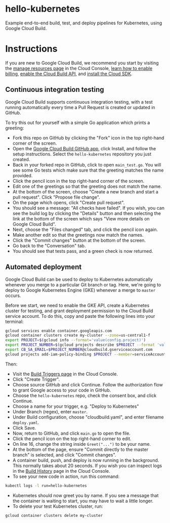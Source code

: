 # hello-kubernetes
Example end-to-end build, test, and deploy pipelines for Kubernetes, using Google Cloud Build.

# Instructions

If you are new to Google Cloud Build, we recommend you start by visiting the [manage resources page](https://console.cloud.google.com/cloud-resource-manager) in the Cloud Console, [learn how to enable billing](https://cloud.google.com/billing/docs/how-to/modify-project), [enable the Cloud Build API](https://console.cloud.google.com/flows/enableapi?apiid=cloudbuild.googleapis.com), and [install the Cloud SDK](https://cloud.google.com/sdk/docs/).

## Continuous integration testing

Google Cloud Build supports continuous integration testing, with a test running automatically every time a Pull Request is created or updated in GitHub.

To try this out for yourself with a simple Go application which prints a greeting:

* Fork this repo on GitHub by clicking the "Fork" icon in the top right-hand corner of the screen.
* Open the [Google Cloud Build GitHub app](https://github.com/apps/google-cloud-build), click Install, and follow the setup instructions.  Select the `hello-kubernetes` repository you just created.
* Back in your forked repo in GitHub, click to open `main_test.go`.  You will see some Go tests which make sure that the greeting matches the name provided.
* Click the pencil icon in the top right-hand corner of the screen.
* Edit one of the greetings so that the greeting does not match the name.
* At the bottom of the screen, choose "Create a new branch and start a pull request".  Click "Propose file change".
* On the page which opens, click "Create pull request".
* You should see a message: "All checks have failed".  If you wish, you can see the build log by clicking the "Details" button and then selecting the link at the bottom of the screen which says "View more details on Google Cloud Build".
* Next, choose the "Files changed" tab, and click the pencil icon again.
* Make another edit so that the greetings now match the names.
* Click the "Commit changes" button at the bottom of the screen.
* Go back to the "Conversation" tab.
* You should see that tests pass, and a green check is now returned.

## Automated deployment

Google Cloud Build can be used to deploy to Kubernetes automatically whenever you merge to a particular Git branch or tag.  Here, we're going to deploy to Google Kubernetes Engine (GKE) whenever a merge to `master` occurs.

Before we start, we need to enable the GKE API, create a Kubernetes cluster for testing, and grant deployment permission to the Cloud Build service account.  To do this, copy and paste the following lines into your terminal:

```sh
gcloud services enable container.googleapis.com
gcloud container clusters create my-cluster --zone=us-central1-f
export PROJECT=$(gcloud info --format='value(config.project)')
export PROJECT_NUMBER=$(gcloud projects describe $PROJECT --format 'value(projectNumber)')
export CB_SA_EMAIL=$PROJECT_NUMBER@cloudbuild.gserviceaccount.com
gcloud projects add-iam-policy-binding $PROJECT --member=serviceAccount:$CB_SA_EMAIL --role='roles/container.developer'  
```

Then:

* Visit the [Build Triggers page](https://console.cloud.google.com/cloud-build/triggers) in the Cloud Console.
* Click "Create Trigger".
* Choose source GitHub and click Continue.  Follow the authorization flow to grant Google access to your code in GitHub.
* Choose the `hello-kubernetes` repo, check the consent box, and click Continue.
* Choose a name for your trigger, e.g. "Deploy to Kubernetes"
* Under Branch (regex), enter `master`.
* Under Build configuration, choose "cloudbuild.yaml", and enter filename `deploy.yaml`.
* Click Save.
* Now, return to GitHub, and click `main.go` to open the file.
* Click the pencil icon on the top right-hand corner to edit.
* On line 16, change the string inside `Greet("...")` to be your name.
* At the bottom of the page, ensure "Commit directly to the master branch" is selected, and click "Commit changes".
* A container build, push, and deploy is now running in the background.  This normally takes about 20 seconds.  If you wish you can inspect logs in the [Build History](https://console.cloud.google.com/cloud-build/builds) page in the Cloud Console.
* To see your new code in action, run this command:

```sh
kubectl logs -l run=hello-kubernetes
```

* Kubernetes should now greet you by name.  If you see a message that the container is waiting to start, you may have to wait a little longer.
* To delete your test Kubernetes cluster, run:

```sh
gcloud container clusters delete my-cluster
```
